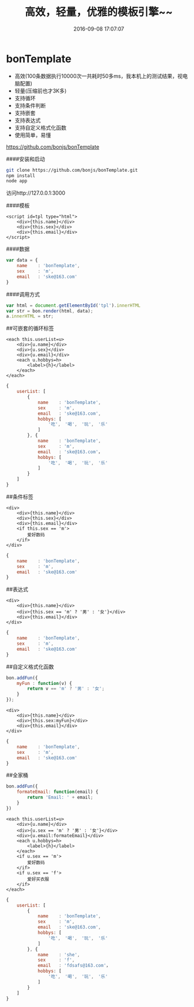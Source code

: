﻿---
title: 高效，轻量，优雅的模板引擎~~ 
date: 2016-09-08 17:07:07
tags:

---

# bonTemplate
* 高效(100条数据执行10000次一共耗时50多ms，我本机上的测试结果，视电脑配置)
* 轻量(压缩前也才3K多)
* 支持循环<each>
* 支持条件判断<if>
* 支持嵌套
* 支持表达式
* 支持自定义格式化函数
* 使用简单，易懂

https://github.com/bonjs/bonTemplate

####安装和启动
```Bash
git clone https://github.com/bonjs/bonTemplate.git
npm install
node app
```

访问http://127.0.0.1:3000

####模板
```
<script id=tpl type="html">
	<div>{this.name}</div>
	<div>{this.sex}</div>
	<div>{this.email}</div>
</script>
```
####数据
```javascript
var data = {
	name	: 'bonTemplate',
	sex		: 'm',
	email	: 'ske@163.com'
}
```
####调用方式
```javascript
var html = document.getElementById('tpl').innerHTML
var str = bon.render(html, data);
a.innerHTML = str;
```


##可嵌套的循环标签
```
<each this.userList=u>
	<div>{u.name}</div>
	<div>{u.sex}</div>
	<div>{u.email}</div>
	<each u.hobbys=h>
		<label>{h}</label>
	</each>
</each>
```
```javascript
{
	userList: [
		{
			name	: 'bonTemplate',
			sex		: 'm',
			email	: 'ske@163.com',
			hobbys: [
				'吃',　'喝',　'玩',　'乐'
			]
		}, {
			name	: 'bonTemplate',
			sex		: 'm',
			email	: 'ske@163.com'，
			hobbys: [
				'吃',　'喝',　'玩',　'乐'
			]
		}
	]
}
```

##条件标签
```
<div>
	<div>{this.name}</div>
	<div>{this.sex}</div>
	<div>{this.email}</div>
	<if this.sex == 'm'>
		爱好数码
	</if>
</div>
```
```javascript
{
	name	: 'bonTemplate',
	sex		: 'm',
	email	: 'ske@163.com'
}
```

##表达式
```
<div>
	<div>{this.name}</div>
	<div>{this.sex == 'm' ? '男' : '女'}</div>
	<div>{this.email}</div>
</div>
```
```javascript
{
	name	: 'bonTemplate',
	sex		: 'm',
	email	: 'ske@163.com'
}
```

##自定义格式化函数
```javascript
bon.addFun({
	myFun : function(v) {
		return v == 'm' ? '男' : '女';	
	}
});
```

```
<div>
	<div>{this.name}</div>
	<div>{this.sex:myFun}</div>
	<div>{this.email}</div>
</div>
```
```javascript
{
	name	: 'bonTemplate',
	sex		: 'm',
	email	: 'ske@163.com'
}
```

##全家桶
```javascript
bon.addFun({
	formateEmail: function(email) {
		return 'Email: ' + email;
	}	
})
```

```
<each this.userList=u>
	<div>{u.name}</div>
	<div>{u.sex == 'm' ? '男' : '女'}</div>
	<div>{u.email:formateEmail}</div>
	<each u.hobbys=h>
		<label>{h}</label>
	</each>
	<if u.sex == 'm'>
		爱好数码
	</if>
	<if u.sex == 'f'>
		爱好买衣服
	</if>
</each>
```
```javascript
{
	userList: [
		{
			name	: 'bonTemplate',
			sex		: 'm',
			email	: 'ske@163.com',
			hobbys: [
				'吃',　'喝',　'玩',　'乐'
			]
		}, {
			name	: 'she',
			sex		: 'f',
			email	: 'fdsafs@163.com'，
			hobbys: [
				'吃',　'喝',　'玩',　'乐'
			]
		}
	]
}
```
